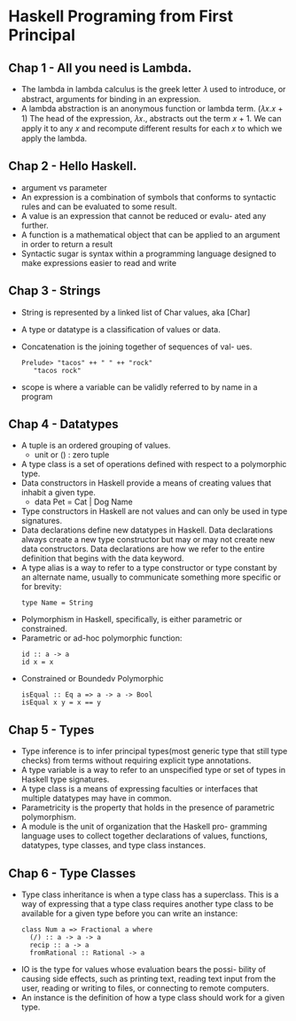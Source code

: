 # Haskell Programing from First Principal

## Chap 1 - All you need is Lambda. 

- The lambda in lambda calculus is the greek letter 𝜆 used to introduce, or abstract, arguments for binding in an expression.
- A lambda abstraction is an anonymous function or lambda term.
(𝜆𝑥.𝑥 + 1)
The head of the expression, 𝜆𝑥., abstracts out the term 𝑥 + 1. We can apply it to any 𝑥 and recompute different results for each 𝑥 to which we apply the lambda.

## Chap 2 - Hello Haskell.
- argument vs parameter
- An expression is a combination of symbols that conforms to syntactic rules and can be evaluated to some result.
- A value is an expression that cannot be reduced or evalu- ated any further. 
- A function is a mathematical object that can be applied to an argument in order to return a result
- Syntactic sugar is syntax within a programming language designed to make expressions easier to read and write

## Chap 3 - Strings
- String is represented by a linked list of Char values, aka [Char]
- A type or datatype is a classification of values or data.
- Concatenation is the joining together of sequences of val- ues.
  ```
  Prelude> "tacos" ++ " " ++ "rock"
     "tacos rock"
  ```

- scope is where a variable can be validly referred to by name in a program

## Chap 4 - Datatypes
- A tuple is an ordered grouping of values.
  - unit or () : zero tuple
- A type class is a set of operations defined with respect to a polymorphic type.
- Data constructors in Haskell provide a means of creating values that inhabit a given type.
  - data Pet = Cat | Dog Name
- Type constructors in Haskell are not values and can only be used in type signatures.
- Data declarations define new datatypes in Haskell. Data declarations always create a new type constructor but may or may not create new data constructors. Data declarations are how we refer to the entire definition that begins with the data keyword.
- A type alias is a way to refer to a type constructor or type constant by an alternate name, usually to communicate something more specific or for brevity:
  ``` 
  type Name = String
  ```
- Polymorphism in Haskell, specifically, is either parametric or constrained. 
- Parametric or ad-hoc polymorphic function:
  ```
  id :: a -> a
  id x = x

- Constrained or Boundedv Polymorphic
  ```
  isEqual :: Eq a => a -> a -> Bool 
  isEqual x y = x == y

## Chap 5 - Types
- Type inference is to infer principal types(most generic type that still type checks) from terms without requiring explicit type annotations.
- A type variable is a way to refer to an unspecified type or set of types in Haskell type signatures.
- A type class is a means of expressing faculties or interfaces that multiple datatypes may have in common. 
- Parametricity is the property that holds in the presence of parametric polymorphism. 
- A module is the unit of organization that the Haskell pro- gramming language uses to collect together declarations of values, functions, datatypes, type classes, and type class instances.

## Chap 6 - Type Classes
- Type class inheritance is when a type class has a superclass. This is a way of expressing that a type class requires another type class to be available for a given type before you can write an instance:
  ```
  class Num a => Fractional a where 
    (/) :: a -> a -> a
    recip :: a -> a
    fromRational :: Rational -> a

- IO is the type for values whose evaluation bears the possi- bility of causing side effects, such as printing text, reading text input from the user, reading or writing to files, or connecting to remote computers. 
- An instance is the definition of how a type class should work for a given type.

